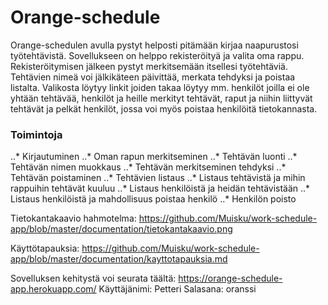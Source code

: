 # Orange-schedule

Orange-schedulen avulla pystyt helposti pitämään kirjaa naapurustosi työtehtävistä. Sovellukseen on helppo rekisteröityä ja valita oma rappu. Rekisteröitymisen jälkeen pystyt merkitsemään itsellesi työtehtäviä. Tehtävien nimeä voi jälkikäteen päivittää, merkata tehdyksi ja poistaa listalta. Valikosta löytyy linkit joiden takaa löytyy mm. henkilöt joilla ei ole yhtään tehtävää, henkilöt ja heille merkityt tehtävät, raput ja niihin liittyvät tehtävät ja pelkät henkilöt, jossa voi myös poistaa henkilöitä tietokannasta.

### Toimintoja

..* Kirjautuminen
..* Oman rapun merkitseminen
..* Tehtävän luonti
..* Tehtävän nimen muokkaus
..* Tehtävän merkitseminen tehdyksi
..* Tehtävän poistaminen
..* Tehtävien listaus
..* Listaus tehtävistä ja mihin rappuihin tehtävät kuuluu
..* Listaus henkilöistä ja heidän tehtävistään
..* Listaus henkilöistä ja mahdollisuus poistaa henkilö
..* Henkilön poisto


Tietokantakaavio hahmotelma: https://github.com/Muisku/work-schedule-app/blob/master/documentation/tietokantakaavio.png

Käyttötapauksia: https://github.com/Muisku/work-schedule-app/blob/master/documentation/kayttotapauksia.md

Sovelluksen kehitystä voi seurata täältä: https://orange-schedule-app.herokuapp.com/
Käyttäjänimi: Petteri
Salasana: oranssi
